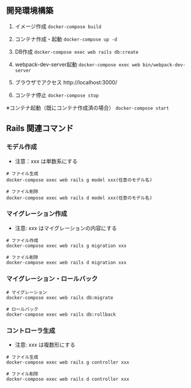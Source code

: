 ## 開発環境構築
1. イメージ作成
```docker-compose build```

2. コンテナ作成・起動
```docker-compose up -d```

3. DB作成
```docker-compose exec web rails db:create```

4. webpack-dev-server起動
```docker-compose exec web bin/webpack-dev-server```

5. ブラウザでアクセス
http://localhost:3000/

6. コンテナ停止
```docker-compose stop```

※コンテナ起動（既にコンテナ作成済の場合）
```docker-compose start```

## Rails 関連コマンド

### モデル作成
- 注意：xxx は単数系にする
```
# ファイル生成
docker-compose exec web rails g model xxx(任意のモデル名)

# ファイル削除
docker-compose exec web rails d model xxx(任意のモデル名)
```

### マイグレーション作成
- 注意: xxx はマイグレーションの内容にする
```
# ファイル作成
docker-compose exec web rails g migration xxx

# ファイル削除
docker-compose exec web rails d migration xxx
```

### マイグレーション・ロールバック
```
# マイグレーション
docker-compose exec web rails db:migrate

# ロールバック
docker-compose exec web rails db:rollback
```

### コントローラ生成
- 注意: xxx は複数形にする
```
# ファイル生成
docker-compose exec web rails g controller xxx

# ファイル削除
docker-compose exec web rails d controller xxx
```